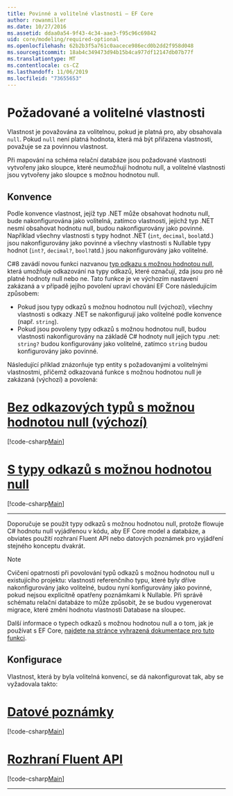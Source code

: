 ```yaml
---
title: Povinné a volitelné vlastnosti – EF Core
author: rowanmiller
ms.date: 10/27/2016
ms.assetid: ddaa0a54-9f43-4c34-aae3-f95c96c69842
uid: core/modeling/required-optional
ms.openlocfilehash: 62b2b3f5a761c0aacece986ecd0b2dd2f958d048
ms.sourcegitcommit: 18ab4c349473d94b15b4ca977df12147db07b77f
ms.translationtype: MT
ms.contentlocale: cs-CZ
ms.lasthandoff: 11/06/2019
ms.locfileid: "73655653"
---
```

# <a name="required-and-optional-properties"></a>Požadované a volitelné vlastnosti

Vlastnost je považována za volitelnou, pokud je platná pro, aby obsahovala `null`. Pokud `null` není platná hodnota, která má být přiřazena vlastnosti, považuje se za povinnou vlastnost.

Při mapování na schéma relační databáze jsou požadované vlastnosti vytvořeny jako sloupce, které neumožňují hodnotu null, a volitelné vlastnosti jsou vytvořeny jako sloupce s možnou hodnotou null.

## <a name="conventions"></a>Konvence

Podle konvence vlastnost, jejíž typ .NET může obsahovat hodnotu null, bude nakonfigurována jako volitelná, zatímco vlastnosti, jejichž typ .NET nesmí obsahovat hodnotu null, budou nakonfigurovány jako povinné. Například všechny vlastnosti s typy hodnot .NET (`int`, `decimal`, `bool`atd.) jsou nakonfigurovány jako povinné a všechny vlastnosti s Nullable typy hodnot (`int?`, `decimal?`, `bool?`atd.) jsou nakonfigurovány jako volitelné.

C#8 zavádí novou funkci nazvanou [typ odkazu s možnou hodnotou null](/dotnet/csharp/tutorials/nullable-reference-types), která umožňuje odkazování na typy odkazů, které označují, zda jsou pro ně platné hodnoty null nebo ne. Tato funkce je ve výchozím nastavení zakázaná a v případě jejího povolení upraví chování EF Core následujícím způsobem:

* Pokud jsou typy odkazů s možnou hodnotou null (výchozí), všechny vlastnosti s odkazy .NET se nakonfigurují jako volitelné podle konvence (např. `string`).
* Pokud jsou povoleny typy odkazů s možnou hodnotou null, budou vlastnosti nakonfigurovány na základě C# hodnoty null jejich typu .net: `string?` budou konfigurovány jako volitelné, zatímco `string` budou konfigurovány jako povinné.

Následující příklad znázorňuje typ entity s požadovanými a volitelnými vlastnostmi, přičemž odkazovaná funkce s možnou hodnotou null je zakázaná (výchozí) a povolená:

# <a name="without-nullable-reference-types-defaulttabwithout-nrt"></a>[Bez odkazových typů s možnou hodnotou null (výchozí)](#tab/without-nrt)

[!code-csharp[Main](../../../samples/core/Miscellaneous/NullableReferenceTypes/CustomerWithoutNullableReferenceTypes.cs?name=Customer&highlight=4-8)]

# <a name="with-nullable-reference-typestabwith-nrt"></a>[S typy odkazů s možnou hodnotou null](#tab/with-nrt)

[!code-csharp[Main](../../../samples/core/Miscellaneous/NullableReferenceTypes/Customer.cs?name=Customer&highlight=4-6)]

***

Doporučuje se použít typy odkazů s možnou hodnotou null, protože flowuje C# hodnotu null vyjádřenou v kódu, aby EF Core model a databáze, a obviates použití rozhraní Fluent API nebo datových poznámek pro vyjádření stejného konceptu dvakrát.

> [!NOTE]
> Cvičení opatrnosti při povolování typů odkazů s možnou hodnotou null u existujícího projektu: vlastnosti referenčního typu, které byly dříve nakonfigurovány jako volitelné, budou nyní konfigurovány jako povinné, pokud nejsou explicitně opatřeny poznámkami k Nullable. Při správě schématu relační databáze to může způsobit, že se budou vygenerovat migrace, které změní hodnotu vlastnosti Database na sloupec.

Další informace o typech odkazů s možnou hodnotou null a o tom, jak je používat s EF Core, [najdete na stránce vyhrazená dokumentace pro tuto funkci](xref:core/miscellaneous/nullable-reference-types).

## <a name="configuration"></a>Konfigurace

Vlastnost, která by byla volitelná konvencí, se dá nakonfigurovat tak, aby se vyžadovala takto:

# <a name="data-annotationstabdata-annotations"></a>[Datové poznámky](#tab/data-annotations)

[!code-csharp[Main](../../../samples/core/Modeling/DataAnnotations/Required.cs?highlight=14)]

# <a name="fluent-apitabfluent-api"></a>[Rozhraní Fluent API](#tab/fluent-api)

[!code-csharp[Main](../../../samples/core/Modeling/FluentAPI/Required.cs?highlight=11-13)]

***
